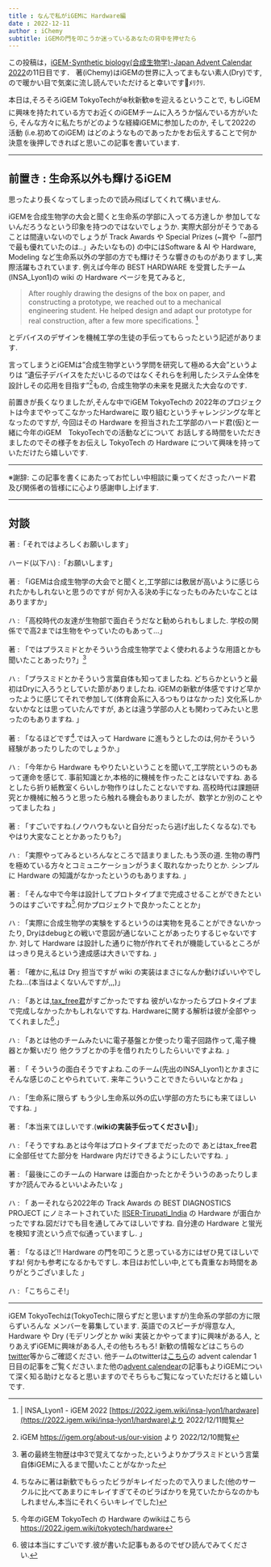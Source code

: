 ```yaml
---
title : なんで私がiGEMに Hardware編
date : 2022-12-11
author : iChemy
subtitle: iGEMの門を叩こうか迷っているあなたの背中を押せたら
---
```

この投稿は，[iGEM･Synthetic biology(合成生物学)･Japan Advent Calendar 2022](https://adventar.org/calendars/7510)の11日目です．
著(iChemy)はiGEMの世界に入ってまもない素人(Dry)です,ので暖かい目で気楽に流し読んでいただけると幸いです🎄ﾒﾘｸﾘ.

本日は,そろそろiGEM TokyoTechが❄️秋新歓❄️を迎えるということで,
もしiGEMに興味を持たれている方でお近くのiGEMチームに入ろうか悩んでいる方がいたら,
そんな方々に私たちがどのような経緯iGEMに参加したのか,
そして2022の活動 (i.e.初めてのiGEM) はどのようなものであったかをお伝えすることで何か決意を後押しできればと思いこの記事を書いています.

<!--more-->

---

## 前置き : 生命系以外も輝けるiGEM

思ったより長くなってしまったので読み飛ばしてくれて構いません.

iGEMを合成生物学の大会と聞くと生命系の学部に入ってる方達しか
参加してないんだろうなという印象を持つのではないでしょうか.
実際大部分がそうであることは間違いないのでしょうが Track Awards や Special Prizes (~賞や「~部門で最も優れていたのは..」みたいなもの)
の中にはSoftware & AI や Hardware, Modeling など生命系以外の学部の方でも輝けそうな響きのものがありますし,実際活躍もされています.
例えば今年の BEST HARDWARE を受賞したチーム(INSA_Lyon1)の wiki の Hardware ページを見てみると,
>
>After roughly drawing the designs of the box on paper, and constructing a prototype, we reached out to a mechanical engineering student. He helped design and adapt our prototype for real construction, after a few more specifications. [^1]
>

とデバイスのデザインを機械工学の生徒の手伝ってもらったという記述があります.

言ってしまうとiGEMは”合成生物学という学問を研究して極める大会”というよりは
”遺伝子デバイスをただいじるのではなくそれらを利用したシステム全体を設計しその応用を目指す”[^2]もの,
合成生物学の未来を見据えた大会なのです.


前置きが長くなりましたが,そんな中でiGEM TokyoTechの 2022年のプロジェクトは今までやってこなかったHardwareに
取り組むというチャレンジングな年となったのですが,
今回はその Hardware を担当された工学部のハード君(仮)と一緒に今年のiGEM　TokyoTechでの活動などについて
お話しする時間をいただきましたのでその様子をお伝えし TokyoTech の Hardware について興味を持っていただけたら嬉しいです.

---

※謝辞: この記事を書くにあたってお忙しい中相談に乗ってくださったハード君及び関係者の皆様にに心より感謝申し上げます.

---

## 対談
著 :「それではよろしくお願いします」
<br><br>
ハード(以下ハ) :「お願いします」
<br><br>
著 : 「iGEMは合成生物学の大会でと聞くと,工学部には敷居が高いように感じられたかもしれないと思うのですが
何か入る決め手になったものみたいなことはありますか」
<br><br>
ハ : 「高校時代の友達が生物部で面白そうだなと勧められもしました.
学校の関係でで高2までは生物をやっていたのもあって...」
<br><br>
著 : 「ではプラスミドとかそういう合成生物学でよく使われるような用語とかも聞いたことあったり?」[^3]
<br><br>
ハ : 「プラスミドとかそういう言葉自体も知ってましたね.
どちらかというと最初はDryに入ろうとしていた節がありましたね.
iGEMの新歓が体感ですけど早かったように感じてそれで参加して(体育会系に入るつもりはなかった)
文化系しかないかなとは思っていたんですが,
あとは違う学部の人とも関わってみたいと思ったのもありますね.
」
<br><br>
著 : 「なるほどです[^4].では入って Hardware に進もうとしたのは,何かそういう経験があったりしたのでしょうか.」
<br><br>
ハ : 「今年から Hardware もやりたいということを聞いて,工学院というのもあって運命を感じて.
事前知識とか,本格的に機械を作ったことはないですね.
あるとしたら折り紙教室くらいしか物作りはしたことないですね.
高校時代は課題研究とか機械に触ろうと思ったら触れる機会もありましたが、数学とか別のことやってましたね
」
<br><br>
著 : 「すごいですね.(ノウハウもないと自分だったら逃げ出したくなるな).でもやはり大変なこととかあったりも?」
<br><br>
ハ : 「実際やってみるといろんなところで詰まりました.もう茨の道.
生物の専門を極めている方々とコミュニケーションがうまく取れなかったりとか.
シンプルに Hardware の知識がなかったというのもありますね.
」
<br><br>
著 : 「そんな中で今年は設計してプロトタイプまで完成させることができたというのはすごいですね[^5].何かプロジェクトで良かったこととか」
<br><br>
ハ : 「実際に合成生物学の実験をするというのは実物を見ることができないかったり,
Dryはdebugとの戦いで意図が通じないことがあったりするじゃないですか.
対して Hardware は設計した通りに物が作れてそれが機能しているところがはっきり見えるという達成感は大きいですね.
」
<br><br>
著 : 「確かに,私は Dry 担当ですが wiki の実装はまさになんか動けばいいやでしたね...(本当はよくないんですが,,,)」
<br><br>
ハ : 「あとは,[tax_free君](https://twitter.com/taxfree_python)がすごかったですね
彼がいなかったらプロトタイプまで完成しなかったかもしれないですね.
Hardwareに関する解析は彼が全部やってくれました[^6].」
<br><br>
ハ : 「あとは他のチームみたいに電子基盤とか使ったり電子回路作って,電子機器とか繋いだり
他クラブとかの手を借りれたりしたらいいですよね.
」
<br><br>
著 : 「 そういうの面白そうですよね.このチーム(先出のINSA_Lyon1)とかまさにそんな感じのことやられていて.
来年こういうことできたらいいなとかね
」
<br><br>
ハ : 「生命系に限らず
もう少し生命系以外の広い学部の方たちにも来てほしいですね.
」
<br><br>
著 : 「本当来てほしいです.(**wikiの実装手伝ってください**🥹)」
<br><br>
ハ : 「そうですね.あとは今年はプロトタイプまでだったので
あとはtax_free君に全部任せてた部分を Hardware 内だけできるようにしたいですね.
」
<br><br>
著 : 「最後にこのチームの Harware は面白かったとかそういうのあったりしますか?読んでみるといいよみたいな
」
<br><br>
ハ : 「 あーそれなら2022年の Track Awards の BEST DIAGNOSTICS PROJECT にノミネートされていた
[IISER-Tirupati_India](https://2022.igem.wiki/iiser-tirupati-india/hardware)
の Hardware が面白かったですね.図だけでも目を通してみてほしいですね.
自分達の Hardware と蛍光を検知す流という点で似通っていますし.
」
<br><br>
著 : 「なるほど!! Hardware の門を叩こうと思っている方にはぜひ見てほしいですね!
何かも参考になるかもですし.
本日はお忙しい中,とても貴重なお時間をありがとうございました
」
<br><br>
ハ : 「こちらこそ!」

---

iGEM TokyoTechは(TokyoTechに限らずだと思いますが)生命系の学部の方に限らずいろんな
メンバーを募集しています. 英語でのスピーチが得意な人, Hardware や Dry (モデリングとか wiki 実装とかやってます)に興味がある人,
とりあえずiGEMに興味がある人,その他もろもろ!
新歓の情報などはこちらの[twitter](https://twitter.com/igem_tokyotech)等からご確認ください.
他チームのtwitterは[こちら](/post/2022-12-01-advent-calendar)の advent calendar 1日目の記事をご覧ください.また他の[advent calendear](https://adventar.org/calendars/7510)の記事もよりiGEMについて深く知る助けとなると思いますのでそちらもご覧になっていただけると嬉しいです.

<!-- 脚注まとめ -->
[^1]: | INSA_Lyon1 - iGEM 2022 [https://2022.igem.wiki/insa-lyon1/hardware](https://2022.igem.wiki/insa-lyon1/hardware)より 2022/12/11閲覧
[^2]: iGEM https://igem.org/about-us/our-vision より 2022/12/10閲覧
[^3]: 著の最終生物歴は中3で覚えてなかった,というよりかプラスミドという言葉自体iGEMに入るまで聞いたことがなかった
[^4]: ちなみに著は新歓でもらったビラがキレイだったので入りました(他のサークルに比べてあまりにキレイすぎてそのビラばかりを見ていたからなのかもしれません,本当にそれくらいキレイでした)
[^5]:今年のiGEM TokyoTech の Hardware のwikiはこちら https://2022.igem.wiki/tokyotech/hardware
[^6]:彼は本当にすごいです.彼が書いた記事もあるのでぜひ読んでみてください.